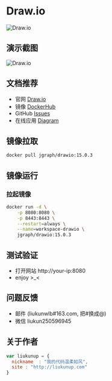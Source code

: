 # Draw.io
![Draw.io](https://drawio-app.com/wp-content/uploads/2020/11/drawio_logo_RGB_dark_mini_199x50px.png)

## 演示截图
![Draw.io](https://drawio-app.com/wp-content/uploads/2021/01/drawio_interface_flowchart-1200x680.png)

## 文档推荐
* 官网 [Draw.io](https://draw.io/)
* 镜像 [DockerHub](https://hub.docker.com/r/jgraph/drawio)
* GitHub [Issues](https://github.com/jgraph/drawio/issues)
* 在线应用 [Diagram](https://app.diagrams.net/)

## 镜像拉取
``` bash
docker pull jgraph/drawio:15.0.3
```

## 镜像运行

### 拉起镜像
``` bash
docker run -d \
    -p 8080:8080 \
    -p 8443:8443 \
    --restart=always \
    --name=workspace-drawio \
    jgraph/drawio:15.0.3
```

## 测试验证
* 打开网站 http://your-ip:8080
* enjoy >_<

## 问题反馈
* 邮件 (liukunwlb#163.com, 把#换成@)
* 微信 liukun250596945

## 关于作者
``` javascript
var liukunup = {
  nickname  : "我的代码温柔如风",
  site : "http://liukunup.com"
}
```
